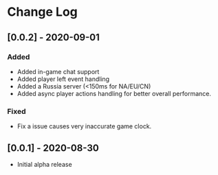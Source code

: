 # Change Log

## [0.0.2] - 2020-09-01

### Added

- Added in-game chat support
- Added player left event handling
- Added a Russia server (<150ms for NA/EU/CN)
- Added async player actions handling for better overall performance.

### Fixed

- Fix a issue causes very inaccurate game clock.

## [0.0.1] - 2020-08-30

- Initial alpha release
